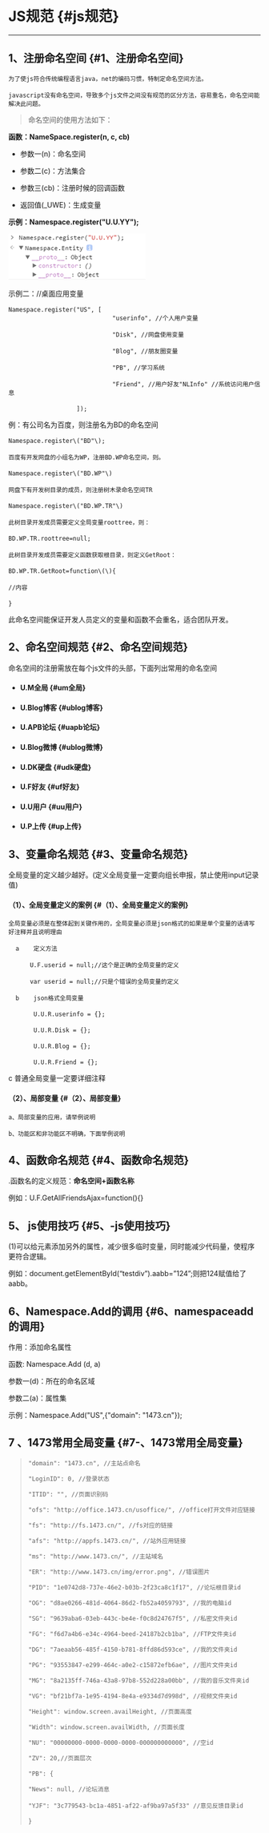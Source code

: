 # JS规范 {#js规范}

---

## 1、注册命名空间 {#1、注册命名空间}

```
为了使js符合传统编程语言java，net的编码习惯，特制定命名空间方法。

javascript没有命名空间，导致多个js文件之间没有规范的区分方法，容易重名，命名空间能解决此问题。
```

> 命名空间的使用方法如下：

**函数：NameSpace.register\(n, c, cb\)**

* 参数一\(n\)：命名空间

* 参数二\(c\)：方法集合

* 参数三\(cb\)：注册时候的回调函数

* 返回值\(\_UWE\)：生成变量

**示例：Namespace.register\("U.U.YY"\);**

![](/Image/image001.png)

示例二：//桌面应用变量

```
Namespace.register("US", [
                             "userinfo", //个人用户变量

                             "Disk", //网盘使用变量

                             "Blog", //朋友圈变量

                             "PB", //学习系统

                             "Friend", //用户好友"NLInfo" //系统访问用户信息

                   ]);
```

例：有公司名为百度，则注册名为BD的命名空间

```
Namespace.register\("BD"\);

百度有开发网盘的小组名为WP，注册BD.WP命名空间，则。

Namespace.register\("BD.WP"\)

网盘下有开发树目录的成员，则注册树木录命名空间TR

Namespace.register\("BD.WP.TR"\)

此树目录开发成员需要定义全局变量roottree，则：

BD.WP.TR.roottree=null;

此树目录开发成员需要定义函数获取根目录，则定义GetRoot：

BD.WP.TR.GetRoot=function\(\){

//内容

}
```

此命名空间能保证开发人员定义的变量和函数不会重名，适合团队开发。

## 2、命名空间规范 {#2、命名空间规范}

命名空间的注册需放在每个js文件的头部，下面列出常用的命名空间

* #### U.M全局 {#um全局}
* #### U.Blog博客 {#ublog博客}
* #### U.APB论坛 {#uapb论坛}
* #### U.Blog微博 {#ublog微博}
* #### U.DK硬盘 {#udk硬盘}
* #### U.F好友 {#uf好友}
* #### U.U用户 {#uu用户}
* #### U.P上传 {#up上传}

## 3、变量命名规范 {#3、变量命名规范}

全局变量的定义越少越好。\(定义全局变量一定要向组长申报，禁止使用input记录值\)

#### （1）、全局变量定义的案例 {#（1）、全局变量定义的案例}

```
全局变量必须是在整体起到关键作用的，全局变量必须是json格式的如果是单个变量的话请写好注释并且说明理由

  a    定义方法

      U.F.userid = null;//这个是正确的全局变量的定义

      var userid = null;//只是个错误的全局变量的定义

  b    json格式全局变量

       U.U.R.userinfo = {};

       U.U.R.Disk = {};

       U.U.R.Blog = {};

       U.U.R.Friend = {};
```

c 普通全局变量一定要详细注释

#### （2）、局部变量 {#（2）、局部变量}

```
a、局部变量的应用，请举例说明

b、功能区和非功能区不明确，下面举例说明
```

## 4、函数命名规范 {#4、函数命名规范}

.函数名的定义规范：**命名空间+函数名称**

例如：U.F.GetAllFriendsAjax=function\(\){}

## 5、 js使用技巧 {#5、-js使用技巧}

\(1\)可以给元素添加另外的属性，减少很多临时变量，同时能减少代码量，使程序更符合逻辑。

例如：document.getElementById\(“testdiv”\).aabb=”124”;则把124赋值给了aabb。

## 6、Namespace.Add的调用 {#6、namespaceadd的调用}

作用：添加命名属性

函数: Namespace.Add \(d, a\)

参数一\(d\)：所在的命名区域

参数二\(a\)：属性集

示例：Namespace.Add\("US",{"domain": "1473.cn"}\);

## 7 、1473常用全局变量 {#7-、1473常用全局变量}

> `"domain": "1473.cn", //主站点命名`
>
> `"LoginID": 0, //登录状态`
>
> `"ITID": "", //页面识别码`
>
> `"ofs": "http://office.1473.cn/usoffice/", //office打开文件对应链接`
>
> `"fs": "http://fs.1473.cn/", //fs对应的链接`
>
> `"afs": "http://appfs.1473.cn/", //站外应用链接`
>
> `"ms": "http://www.1473.cn/", //主站域名`
>
> `"ER": "http://www.1473.cn/img/error.png", //错误图片`
>
> `"PID": "1e0742d8-737e-46e2-b03b-2f23ca8c1f17", //论坛根目录id`
>
> `"OG": "d8ae0266-481d-4064-86d2-fb52a4059793", //我的电脑id`
>
> `"SG": "9639aba6-03eb-443c-be4e-f0c8d24767f5", //私密文件夹id`
>
> `"FG": "f6d7a4b6-e34c-4964-beed-24187b2cb1ba", //FTP文件夹id`
>
> `"DG": "7aeaab56-485f-4150-b781-8ffd86d593ce", //我的文件夹id`
>
> `"PG": "93553847-e299-464c-a0e2-c15872efb6ae", //图片文件夹id`
>
> `"MG": "8a2135ff-746a-43a8-97b8-552d228a00bb", //我的音乐文件夹id`
>
> `"VG": "bf21bf7a-1e95-4194-8e4a-e9334d7d998d", //视频文件夹id`
>
> `"Height": window.screen.availHeight, //页面高度`
>
> `"Width": window.screen.availWidth, //页面长度`
>
> `"NU": "00000000-0000-0000-0000-000000000000", //空id`
>
> `"ZV": 20,//页面层次`
>
> `"PB": {`
>
> ```
> "News": null, //论坛消息
>
> "YJF": "3c779543-bc1a-4851-af22-af9ba97a5f33" //意见反馈目录id
> ```
>
> `}`



